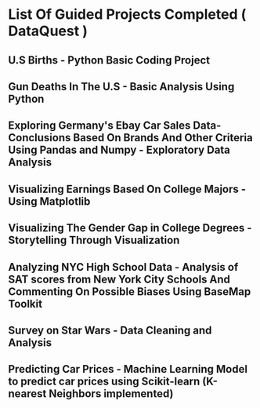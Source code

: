 # List Of Guided Projects Completed ( DataQuest )

## U.S Births - Python Basic Coding Project

## Gun Deaths In The U.S - Basic Analysis Using Python

## Exploring Germany's Ebay Car Sales Data- Conclusions Based On Brands And Other Criteria Using Pandas and Numpy - Exploratory Data Analysis

##  Visualizing Earnings Based On College Majors - Using Matplotlib

## Visualizing The Gender Gap in College Degrees - Storytelling  Through Visualization

## Analyzing NYC High School Data - Analysis of SAT scores from New York City Schools And Commenting On Possible Biases Using BaseMap Toolkit

## Survey on Star Wars - Data Cleaning and Analysis 
 
## Predicting Car Prices - Machine Learning Model to predict car prices using Scikit-learn (K-nearest Neighbors implemented) 


 
